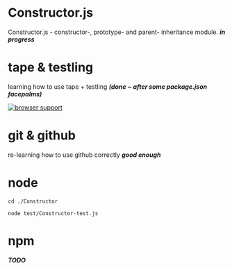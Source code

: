 ﻿Constructor.js
=====================

Constructor.js - constructor-, prototype- and parent- inheritance module. ___in progress___

tape & testling
===============

learning how to use tape + testling ___(done ~ after some package.json facepalms)___

[![browser support](http://ci.testling.com/dfkaye/Constructor.png)](http://ci.testling.com/dfkaye/Constructor)
 

git & github
============

re-learning how to use github correctly ___good enough___

node
====

    cd ./Constructor
  
    node test/Constructor-test.js
  
npm
============

___TODO___